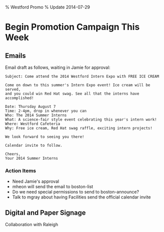 % Westford Promo
% Update 2014-07-29

# Begin Promotion Campaign This Week

## Emails

Email draft as follows, waiting in Jamie for approval:

```
Subject: Come attend the 2014 Westford Intern Expo with FREE ICE CREAM

Come on down to this summer's Intern Expo event! Ice cream will be served, 
and you could win Red Hat swag. See all that the interns have accomplished!

Date: Thursday August 7
Time: 2-4pm, drop in whenever you can
Who: The 2014 Summer Interns
What: A science-fair style event celebrating this year's intern work!
Where: Westford Cafeteria
Why: Free ice cream, Red Hat swag raffle, exciting intern projects!

We look forward to seeing you there! 

Calendar invite to follow.

Cheers,
Your 2014 Summer Interns 
```
 
### Action Items
- Need Jamie's approval
- mheon will send the email to boston-list
- Do we need special permissions to send to boston-announce?
- Talk to mgray about having Facilities send the official calendar invite

## Digital and Paper Signage

Collaboration with Raleigh
